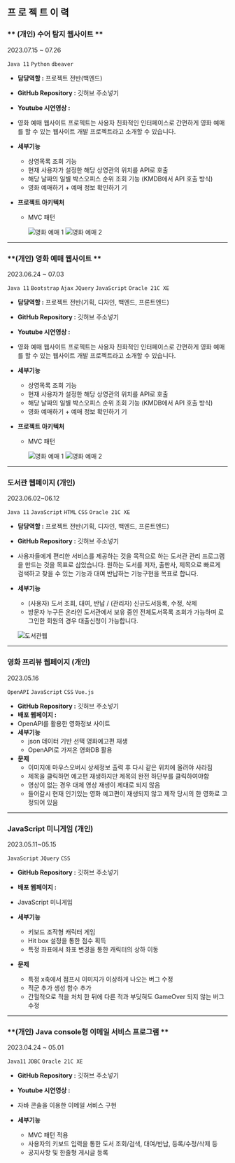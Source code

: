 ## 프 로 젝 트 이 력

### ** (개인) 수어 탐지 웹사이트 **
2023.07.15 ~ 07.26

`Java 11` `Python` `dbeaver`    

- **담당역할 :** 프로젝트 전반(백엔드)
  
- **GitHub Repository :** 깃허브 주소넣기
  
- **Youtube 시연영상 :** 
  
- 영화 예매 웹사이트 프로젝트는 사용자 친화적인 인터페이스로 간편하게 영화 예매를 할 수 있는 웹사이트 개발 프로젝트라고 소개할 수 있습니다.
  
- **세부기능**
    - 상영목록 조회 기능
    - 현재 사용자가 설정한 해당 상영관의 위치를 API로 호출
    - 해당 날짜의 일별 박스오피스 순위 조회 기능 (KMDB에서 API 호출 방식)
    - 영화 예매하기 + 예매 정보 확인하기 기
      
- **프로젝트 아키텍처**
  - MVC 패턴

    ![영화 예매 1](https://github.com/user-attachments/assets/c4655b64-c073-4b2f-bb38-caec992bb900)
    ![영화 예매 2](https://github.com/user-attachments/assets/d30070c8-6cdf-4e1d-bcb1-995ef4a73f39)


<hr>

### **(개인) 영화 예매 웹사이트 **
2023.06.24 ~ 07.03

`Java 11` `Bootstrap` `Ajax` `JQuery` `JavaScript` `Oracle 21C XE`   

- **담당역할 :** 프로젝트 전반(기획, 디자인, 백엔드, 프론트엔드)
  
- **GitHub Repository :** 깃허브 주소넣기
  
- **Youtube 시연영상 :** 
  
- 영화 예매 웹사이트 프로젝트는 사용자 친화적인 인터페이스로 간편하게 영화 예매를 할 수 있는 웹사이트 개발 프로젝트라고 소개할 수 있습니다.
  
- **세부기능**
    - 상영목록 조회 기능
    - 현재 사용자가 설정한 해당 상영관의 위치를 API로 호출
    - 해당 날짜의 일별 박스오피스 순위 조회 기능 (KMDB에서 API 호출 방식)
    - 영화 예매하기 + 예매 정보 확인하기 기
      
- **프로젝트 아키텍처**
  - MVC 패턴

    ![영화 예매 1](https://github.com/user-attachments/assets/c4655b64-c073-4b2f-bb38-caec992bb900)
    ![영화 예매 2](https://github.com/user-attachments/assets/d30070c8-6cdf-4e1d-bcb1-995ef4a73f39)


  
<hr>


### **도서관 웹페이지 (개인)**
2023.06.02~06.12

`Java 11` `JavaScript` `HTML` `CSS` `Oracle 21C XE`

- **담당역할 :** 프로젝트 전반(기획, 디자인, 백엔드, 프론트엔드)
- **GitHub Repository :** 깃허브 주소넣기
- 사용자들에게 편리한 서비스를 제공하는 것을 목적으로 하는 도서관 관리 프로그램을 만드는 것을 목표로 삼았습니다.
 원하는 도서를 저자, 출판사, 제목으로 빠르게 검색하고 찾을 수 있는 기능과 대여 반납하는 기능구현을 목표로 합니다.
- **세부기능**
    - (사용자) 도서 조회, 대여, 반납 / (관리자) 신규도서등록, 수정, 삭제
    - 방문자 누구든 온라인 도서관에서 보유 중인 전체도서목록 조회가 가능하며 로그인한 회원의 경우 대출신청이 가능합니다.
 
   ![도서관웹](https://github.com/Yang-Seungjae/portfolio/assets/126847856/05346765-9a5b-4913-89bc-1b36c197dccb)

<hr>

### **영화 프리뷰 웹페이지 (개인)**
2023.05.16

`OpenAPI` `JavaScript` `CSS` `Vue.js`

- **GitHub Repository :** 깃허브 주소넣기
- **배포 웹페이지 :** 
- OpenAPI를 활용한 영화정보 사이트 
- **세부기능**
    - json 데이터 기반 선택 영화예고편 재생
    - OpenAPI로 가져온 영화DB 활용
 - **문제**
     - 이미지에 마우스오버시 상세정보 출력 후 다시 같은 위치에 올려야 사라짐
     - 제목을 클릭하면 예고편 재생하지만 제목의 완전 하단부를 클릭하여야함
     - 영상이 없는 경우 대체 영상 재생이 제대로 되지 않음
     - 들어갈시 현재 인기있는 영화 예고편이 재생되지 않고 제작 당시의 한 영화로 고정되어 있음

<hr>

### **JavaScript 미니게임 (개인)**
2023.05.11~05.15

`JavaScript` `JQuery` `CSS`

- **GitHub Repository :** 깃허브 주소넣기
  
- **배포 웹페이지 :** 
  
- JavaScript 미니게임
  
- **세부기능**
    - 키보드 조작형 캐릭터 게임
    - Hit box 설정을 통한 점수 획득
    - 특정 좌표에서 좌표 변경을 통한 캐릭터의 상하 이동
      
 - **문제**
     - 특정 x축에서 점프시 이미지가 이상하게 나오는 버그 수정
     - 적군 추가 생성 함수 추가
     - 간헐적으로 적을 처치 한 뒤에 다른 적과 부딪혀도 GameOver 되지 않는 버그 수정



<hr>


### **(개인) Java console형 이메일 서비스 프로그램 **
2023.04.24 ~ 05.01

`Java11` `JDBC` `Oracle 21C XE`

- **GitHub Repository :** 깃허브 주소넣기

- **Youtube 시연영상 :** 
  
- 자바 콘솔을 이용한 이메일 서비스 구현
  
- **세부기능**
    - MVC 패턴 적용
    - 사용자의 키보드 입력을 통한 도서 조회/검색, 대여/반납, 등록/수정/삭제 등
    - 공지사항 및 한줄형 게시글 등록
 

